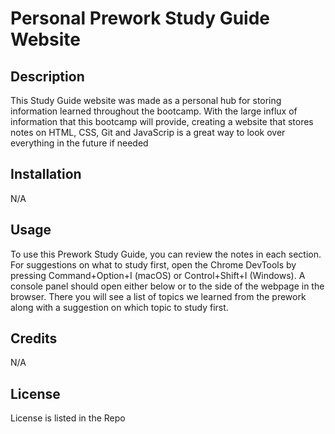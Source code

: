 # Personal Prework Study Guide Website

## Description

This Study Guide website was made as a personal hub for storing information learned throughout the bootcamp. With the large influx of information that this bootcamp will provide, creating a website that stores notes on HTML, CSS, Git and JavaScrip is a great way to look over everything in the future if needed

## Installation

N/A


## Usage

To use this Prework Study Guide, you can review the notes in each section. For suggestions on what to study first, open the Chrome DevTools by pressing Command+Option+I (macOS) or Control+Shift+I (Windows). A console panel should open either below or to the side of the webpage in the browser. There you will see a list of topics we learned from the prework along with a suggestion on which topic to study first.

## Credits

N/A

## License

License is listed in the Repo

